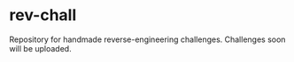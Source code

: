 # rev-chall
Repository for handmade reverse-engineering challenges.
Challenges soon will be uploaded.